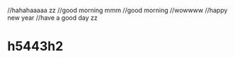 //hahahaaaaa zz
//good morning mmm
//good morning
//wowwww
//happy new year
//have a good day zz
# h5443h2
